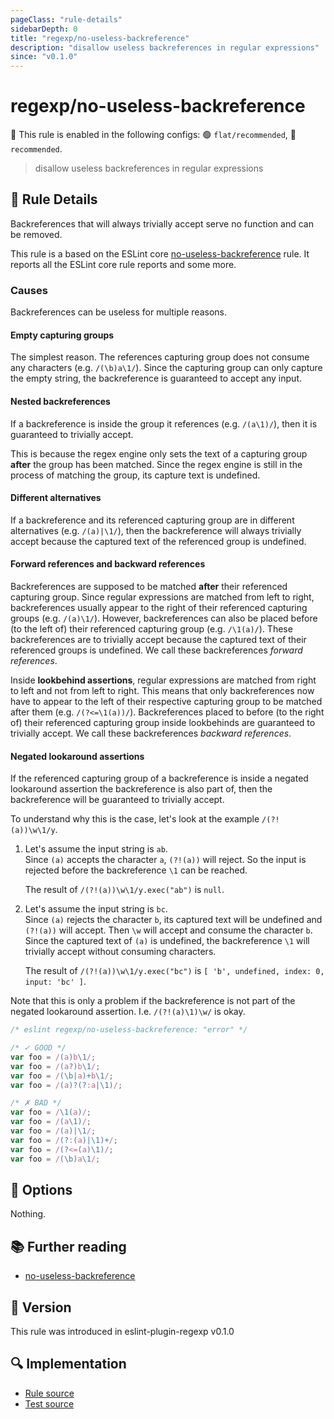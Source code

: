 ```yaml
---
pageClass: "rule-details"
sidebarDepth: 0
title: "regexp/no-useless-backreference"
description: "disallow useless backreferences in regular expressions"
since: "v0.1.0"
---
```

# regexp/no-useless-backreference

💼 This rule is enabled in the following configs: 🟢 `flat/recommended`, 🔵 `recommended`.

<!-- end auto-generated rule header -->

> disallow useless backreferences in regular expressions

## :book: Rule Details

Backreferences that will always trivially accept serve no function and can be removed.

This rule is a based on the ESLint core [no-useless-backreference] rule. It reports all the ESLint core rule reports and some more.

### Causes

Backreferences can be useless for multiple reasons.

#### Empty capturing groups

The simplest reason. The references capturing group does not consume any characters (e.g. `/(\b)a\1/`). Since the capturing group can only capture the empty string, the backreference is guaranteed to accept any input.

#### Nested backreferences

If a backreference is inside the group it references (e.g. `/(a\1)/`), then it is guaranteed to trivially accept.

This is because the regex engine only sets the text of a capturing group **after** the group has been matched. Since the regex engine is still in the process of matching the group, its capture text is undefined.

#### Different alternatives

If a backreference and its referenced capturing group are in different alternatives (e.g. `/(a)|\1/`), then the backreference will always trivially accept because the captured text of the referenced group is undefined.

#### Forward references and backward references

Backreferences are supposed to be matched **after** their referenced capturing group. Since regular expressions are matched from left to right, backreferences usually appear to the right of their referenced capturing groups (e.g. `/(a)\1/`). However, backreferences can also be placed before (to the left of) their referenced capturing group (e.g. `/\1(a)/`). These backreferences are to trivially accept because the captured text of their referenced groups is undefined. We call these backreferences _forward references_.

Inside **lookbehind assertions**, regular expressions are matched from right to left and not from left to right. This means that only backreferences now have to appear to the left of their respective capturing group to be matched after them (e.g. `/(?<=\1(a))/`). Backreferences placed to before (to the right of) their referenced capturing group inside lookbehinds are guaranteed to trivially accept. We call these backreferences _backward references_.

#### Negated lookaround assertions

If the referenced capturing group of a backreference is inside a negated lookaround assertion the backreference is also part of, then the backreference will be guaranteed to trivially accept.

To understand why this is the case, let's look at the example `/(?!(a))\w\1/y`.

1. Let's assume the input string is `ab`. <br>
   Since `(a)` accepts the character `a`, `(?!(a))` will reject. So the input is rejected before the backreference `\1` can be reached.

   The result of `/(?!(a))\w\1/y.exec("ab")` is `null`.
2. Let's assume the input string is `bc`. <br>
   Since `(a)` rejects the character `b`, its captured text will be undefined and `(?!(a))` will accept. Then `\w` will accept and consume the character `b`. Since the captured text of `(a)` is undefined, the backreference `\1` will trivially accept without consuming characters.

   The result of `/(?!(a))\w\1/y.exec("bc")` is `[ 'b', undefined, index: 0, input: 'bc' ]`.

Note that this is only a problem if the backreference is not part of the negated lookaround assertion. I.e. `/(?!(a)\1)\w/` is okay.

<eslint-code-block>

```js
/* eslint regexp/no-useless-backreference: "error" */

/* ✓ GOOD */
var foo = /(a)b\1/;
var foo = /(a?)b\1/;
var foo = /(\b|a)+b\1/;
var foo = /(a)?(?:a|\1)/;

/* ✗ BAD */
var foo = /\1(a)/;
var foo = /(a\1)/;
var foo = /(a)|\1/;
var foo = /(?:(a)|\1)+/;
var foo = /(?<=(a)\1)/;
var foo = /(\b)a\1/;
```

</eslint-code-block>

## :wrench: Options

Nothing.

## :books: Further reading

- [no-useless-backreference]

[no-useless-backreference]: https://eslint.org/docs/rules/no-useless-backreference

## :rocket: Version

This rule was introduced in eslint-plugin-regexp v0.1.0

## :mag: Implementation

- [Rule source](https://github.com/ota-meshi/eslint-plugin-regexp/blob/master/lib/rules/no-useless-backreference.ts)
- [Test source](https://github.com/ota-meshi/eslint-plugin-regexp/blob/master/tests/lib/rules/no-useless-backreference.ts)
